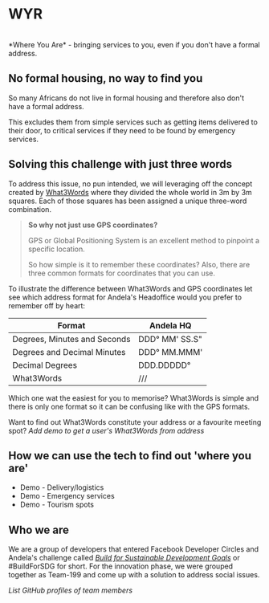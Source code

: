 # WYR
<br>
*Where You Are* - bringing services to you, even if you don't have a formal address.

 ## No formal housing, no way to find you
 So many Africans do not live in formal housing and therefore also don't have a formal address.

This excludes them from simple services such as getting items delivered to their door, to critical services if they need to be found by emergency services.

## Solving this challenge with just three words

To address this issue, no pun intended, we will leveraging off the concept created by [What3Words](https://what3words.com/) where they divided the whole world in 3m by 3m squares. Each of those squares has been assigned a unique three-word combination.

> **So why not just use GPS coordinates?**
>
> GPS or Global Positioning System is an excellent method to pinpoint a specific location.
>
> So how simple is it to remember these coordinates? Also, there are three common formats for coordinates that you can use. 

To illustrate the difference between What3Words and GPS coordinates let see which address format for Andela's Headoffice would you prefer to remember off by heart:

| Format | Andela HQ |
|---|---|
|	Degrees, Minutes and Seconds | DDD° MM' SS.S"  |
| Degrees and Decimal Minutes | DDD° MM.MMM' |
| Decimal Degrees  | DDD.DDDDD°   | 
| What3Words  |  ///  | 

Which one wat the easiest for you to memorise? What3Words is simple and there is only one format so it can be confusing like with the GPS formats.

Want to find out What3Words constitute your address or a favourite meeting spot?
_Add demo to get a user's What3Words from address_


## How we can use the tech to find out 'where you are'

* Demo - Delivery/logistics
* Demo - Emergency services
* Demo - Tourism spots

## Who we are
We are a group of developers that entered Facebook Developer Circles and Andela's challenge called *[Build for Sustainable Development Goals](https://buildforsdg.andela.com/)* or #BuildForSDG for short. For the innovation phase, we were grouped together as Team-199 and come up with a solution to address social issues.

_List GitHub profiles of team members_ 

